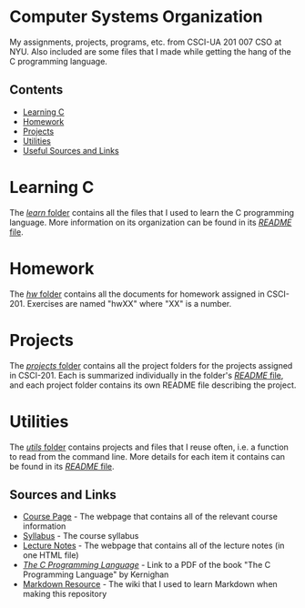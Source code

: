 # Computer Systems Organization
My assignments, projects, programs, etc. from CSCI-UA 201 007 CSO at NYU. Also included are some files that I made while getting the hang of the C programming language.  

## Contents
* [Learning C](#learn)
* [Homework](#homework)
* [Projects](#projects)
* [Utilities](#utils)
* [Useful Sources and Links](#sources)

# Learning C <a name="learn"></a>
The [*learn* folder](learn/) contains all the files that I used to learn the C programming language. More information on its organization can be found in its [*README* file](learn/README.md).  

# Homework <a name="homework"></a>

The [*hw* folder](hw/) contains all the documents for homework assigned in CSCI-201. Exercises are named "hwXX" where "XX" is a number.  

# Projects <a name="projects"></a>

The [*projects* folder](projects/) contains all the project folders for the projects assigned in CSCI-201. Each is summarized individually in the folder's [*README* file](projects/README.md), and each project folder contains its own README file describing the project.  

# Utilities <a name="utils"></a>

The [*utils* folder](utils/) contains projects and files that I reuse often, i.e. a function to read from the command line. More details for each item it contains can be found in its [*README* file](utils/README.md).

## Sources and Links <a name="sources"></a>
* [Course Page][link1] - The webpage that contains all of the relevant course information
* [Syllabus](/Syllabus.md) - The course syllabus
* [Lecture Notes][link2] - The webpage that contains all of the lecture notes (in one HTML file)
* [*The C Programming Language*][link3] - Link to a PDF of the book "The C Programming Language" by Kernighan
* [Markdown Resource][link4] - The wiki that I used to learn Markdown when making this repository

[link1]: https://cs.nyu.edu/~gottlieb/courses/cso/
[link2]: https://cs.nyu.edu/~gottlieb/courses/cso/class-notes.html
[link3]: http://www.dipmat.univpm.it/~demeio/public/the_c_programming_language_2.pdf
[link4]: https://github.com/adam-p/markdown-here/wiki/Markdown-Cheatsheet
